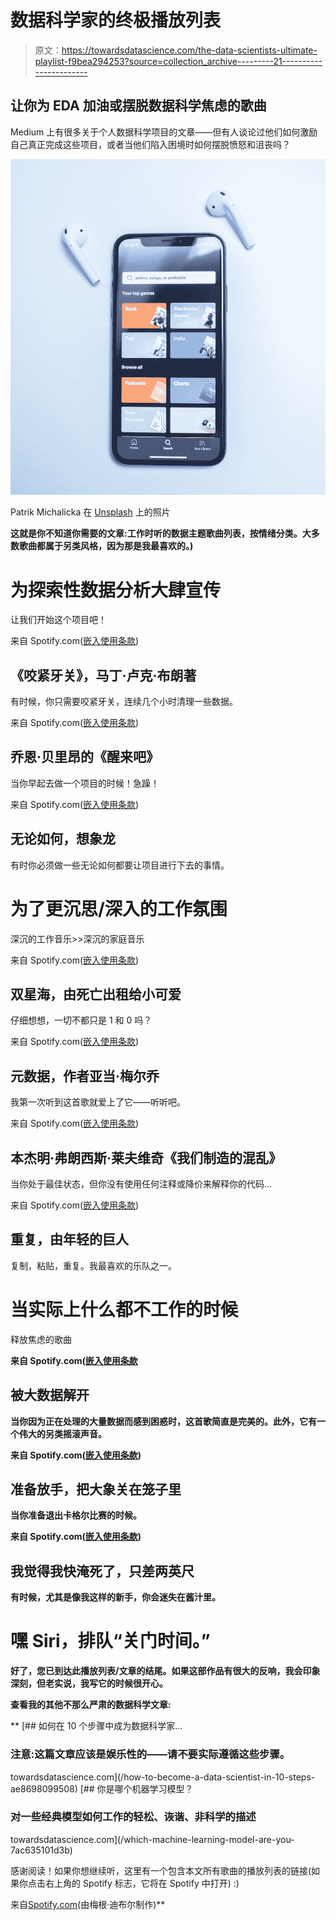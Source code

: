 # 数据科学家的终极播放列表

> 原文：<https://towardsdatascience.com/the-data-scientists-ultimate-playlist-f9bea294253?source=collection_archive---------21----------------------->

## 让你为 EDA 加油或摆脱数据科学焦虑的歌曲

Medium 上有很多关于个人数据科学项目的文章——但有人谈论过他们如何激励自己真正完成这些项目，或者当他们陷入困境时如何摆脱愤怒和沮丧吗？

![](img/86536a7415f98a3d3815dd37446f3965.png)

Patrik Michalicka 在 [Unsplash](https://unsplash.com?utm_source=medium&utm_medium=referral) 上的照片

**这就是你不知道你需要的文章:工作时听的数据主题歌曲列表，按情绪分类。大多数歌曲都属于另类风格，因为那是我最喜欢的。)**

# 为探索性数据分析大肆宣传

让我们开始这个项目吧！

来自 Spotify.com([嵌入使用条款](https://developer.spotify.com/documentation/widgets/terms/))

## 《咬紧牙关》，马丁·卢克·布朗著

有时候，你只需要咬紧牙关，连续几个小时清理一些数据。

来自 Spotify.com([嵌入使用条款](https://developer.spotify.com/documentation/widgets/terms/))

## 乔恩·贝里昂的《醒来吧》

当你早起去做一个项目的时候！急躁！

来自 Spotify.com([嵌入使用条款](https://developer.spotify.com/documentation/widgets/terms/))

## 无论如何，想象龙

有时你必须做一些无论如何都要让项目进行下去的事情。

# 为了更沉思/深入的工作氛围

深沉的工作音乐>>深沉的家庭音乐

来自 Spotify.com([嵌入使用条款](https://developer.spotify.com/documentation/widgets/terms/))

## 双星海，由死亡出租给小可爱

仔细想想，一切不都只是 1 和 0 吗？

来自 Spotify.com([嵌入使用条款](https://developer.spotify.com/documentation/widgets/terms/))

## 元数据，作者亚当·梅尔乔

我第一次听到这首歌就爱上了它——听听吧。

来自 Spotify.com([嵌入使用条款](https://developer.spotify.com/documentation/widgets/terms/))

## 本杰明·弗朗西斯·莱夫维奇《我们制造的混乱》

当你处于最佳状态，但你没有使用任何注释或降价来解释你的代码…

来自 Spotify.com([嵌入使用条款](https://developer.spotify.com/documentation/widgets/terms/))

## 重复，由年轻的巨人

复制，粘贴，重复。我最喜欢的乐队之一。

# 当实际上什么都不工作的时候

释放焦虑的歌曲

**来自 Spotify.com([嵌入使用条款](https://developer.spotify.com/documentation/widgets/terms/)**

## **被大数据解开**

**当你因为正在处理的大量数据而感到困惑时，这首歌简直是完美的。此外，它有一个伟大的另类摇滚声音。**

**来自 Spotify.com([嵌入使用条款](https://developer.spotify.com/documentation/widgets/terms/))**

## **准备放手，把大象关在笼子里**

**当你准备退出卡格尔比赛的时候。**

**来自 Spotify.com([嵌入使用条款](https://developer.spotify.com/documentation/widgets/terms/))**

## **我觉得我快淹死了，只差两英尺**

**有时候，尤其是像我这样的新手，你会迷失在酱汁里。**

# **嘿 Siri，排队“关门时间。”**

**好了，您已到达此播放列表/文章的结尾。如果这部作品有很大的反响，我会印象深刻，但老实说，我写它的时候很开心。**

**查看我的其他不那么严肃的数据科学文章:**

**[](/how-to-become-a-data-scientist-in-10-steps-ae8698099508) [## 如何在 10 个步骤中成为数据科学家…

### 注意:这篇文章应该是娱乐性的——请不要实际遵循这些步骤。

towardsdatascience.com](/how-to-become-a-data-scientist-in-10-steps-ae8698099508) [](/which-machine-learning-model-are-you-7ac635101d3b) [## 你是哪个机器学习模型？

### 对一些经典模型如何工作的轻松、诙谐、非科学的描述

towardsdatascience.com](/which-machine-learning-model-are-you-7ac635101d3b) 

感谢阅读！如果你想继续听，这里有一个包含本文所有歌曲的播放列表的链接(如果你点击右上角的 Spotify 标志，它将在 Spotify 中打开) :)

来自[Spotify.com](https://developer.spotify.com/documentation/widgets/terms/)(由梅根·迪布尔制作)**